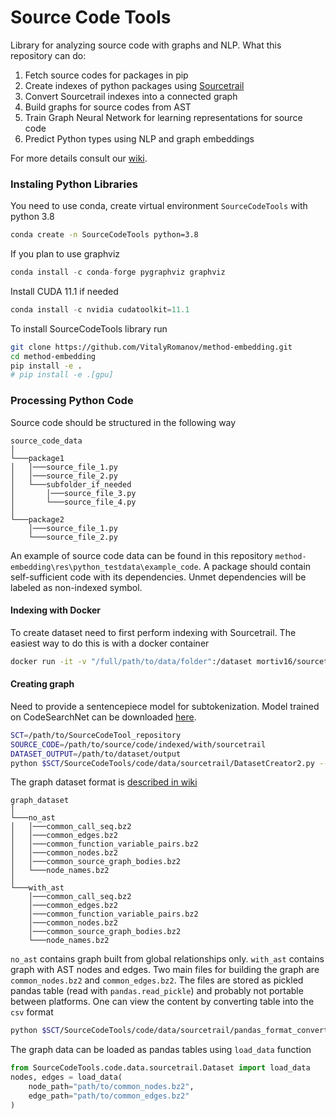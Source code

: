 # Source Code Tools
Library for analyzing source code with graphs and NLP. What this repository can do:

1. Fetch source codes for packages in pip
2. Create indexes of python packages using [Sourcetrail](https://www.sourcetrail.com)
3. Convert Sourcetrail indexes into a connected graph
4. Build graphs for source codes from AST
5. Train Graph Neural Network for learning representations for source code
6. Predict Python types using NLP and graph embeddings

For more details consult our [wiki](https://github.com/VitalyRomanov/method-embedding/wiki).

### Instaling Python Libraries

You need to use conda, create virtual environment `SourceCodeTools` with python 3.8
```bash
conda create -n SourceCodeTools python=3.8
```

If you plan to use graphviz
```python
conda install -c conda-forge pygraphviz graphviz
```

Install CUDA 11.1 if needed
```python
conda install -c nvidia cudatoolkit=11.1
```

To install SourceCodeTools library run
```bash
git clone https://github.com/VitalyRomanov/method-embedding.git
cd method-embedding
pip install -e .
# pip install -e .[gpu]
```

### Processing Python Code

Source code should be structured in the following way
```
source_code_data    
│
└───package1
│   │───source_file_1.py
│   │───source_file_2.py
│   └───subfolder_if_needed
│       │───source_file_3.py
│       └───source_file_4.py
│   
└───package2
    │───source_file_1.py
    └───source_file_2.py
```
An example of source code data can be found in this repository `method-embedding\res\python_testdata\example_code`. A package should contain self-sufficient code with its dependencies. Unmet dependencies will be labeled as non-indexed symbol.

#### Indexing with Docker
To create dataset need to first perform indexing with Sourcetrail. The easiest way to do this is with a docker container  
```bash
docker run -it -v "/full/path/to/data/folder":/dataset mortiv16/sourcetrail_indexer
```

#### Creating graph 
Need to provide a sentencepiece model for subtokenization. Model trained on CodeSearchNet can be downloaded [here](https://www.dropbox.com/s/cw7oxkzicgnkzgb/sentencepiece_bpe.model?dl=1). 
```bash
SCT=/path/to/SourceCodeTool_repository
SOURCE_CODE=/path/to/source/code/indexed/with/sourcetrail
DATASET_OUTPUT=/path/to/dataset/output
python $SCT/SourceCodeTools/code/data/sourcetrail/DatasetCreator2.py --bpe_tokenizer sentencepiece_bpe.model --track_offsets --do_extraction $SOURCE_CODE $DATASET_OUTPUT
```

The graph dataset format is [described in wiki](https://github.com/VitalyRomanov/method-embedding/wiki/04.-Graph-Format-Description)
```
graph_dataset    
│
└───no_ast
│   │───common_call_seq.bz2
│   │───common_edges.bz2
│   │───common_function_variable_pairs.bz2
│   │───common_nodes.bz2
│   │───common_source_graph_bodies.bz2
│   └───node_names.bz2
│   
└───with_ast
    │───common_call_seq.bz2
    │───common_edges.bz2
    │───common_function_variable_pairs.bz2
    │───common_nodes.bz2
    │───common_source_graph_bodies.bz2
    └───node_names.bz2
```

`no_ast` contains graph built from global relationships only. `with_ast` contains graph with AST nodes and edges. Two main files for building the graph are `common_nodes.bz2` and `common_edges.bz2`. The files are stored as pickled pandas table (read with `pandas.read_pickle`) and probably not portable between platforms. One can view the content by converting table into the `csv` format
```bash
python $SCT/SourceCodeTools/code/data/sourcetrail/pandas_format_converter.py common_nodes.bz2 csv
```

The graph data can be loaded as pandas tables using `load_data` function
```python
from SourceCodeTools.code.data.sourcetrail.Dataset import load_data
nodes, edges = load_data(
    node_path="path/to/common_nodes.bz2",
    edge_path="path/to/common_edges.bz2"
)
```
